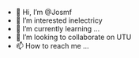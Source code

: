 - 👋 Hi, I’m @Josmf
- 👀 I’m interested inelectricy
- 🌱 I’m currently learning ...
- 💞️ I’m looking to collaborate on UTU
- 📫 How to reach me ...

<!---
Josmf/Josmf is a ✨ special ✨ repository because its `README.md` (this file) appears on your GitHub profile.
You can click the Preview link to take a look at your changes.
--->
